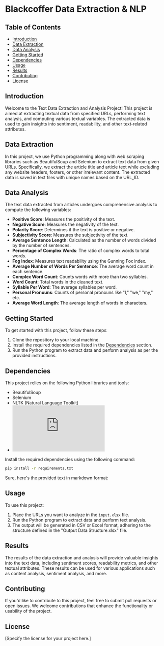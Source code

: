 # Blackcoffer Data Extraction & NLP

## Table of Contents

- [Introduction](#introduction)
- [Data Extraction](#data-extraction)
- [Data Analysis](#data-analysis)
- [Getting Started](#getting-started)
- [Dependencies](#dependencies)
- [Usage](#usage)
- [Results](#results)
- [Contributing](#contributing)
- [License](#license)

## Introduction

Welcome to the Text Data Extraction and Analysis Project! This project is aimed at extracting textual data from specified URLs, performing text analysis, and computing various textual variables. The extracted data is used to gain insights into sentiment, readability, and other text-related attributes.

## Data Extraction

In this project, we use Python programming along with web scraping libraries such as BeautifulSoup and Selenium to extract text data from given URLs. Specifically, we extract the article title and article text while excluding any website headers, footers, or other irrelevant content. The extracted data is saved in text files with unique names based on the URL_ID.

## Data Analysis

The text data extracted from articles undergoes comprehensive analysis to compute the following variables:

- **Positive Score**: Measures the positivity of the text.
- **Negative Score**: Measures the negativity of the text.
- **Polarity Score**: Determines if the text is positive or negative.
- **Subjectivity Score**: Measures the subjectivity of the text.
- **Average Sentence Length**: Calculated as the number of words divided by the number of sentences.
- **Percentage of Complex Words**: The ratio of complex words to total words.
- **Fog Index**: Measures text readability using the Gunning Fox index.
- **Average Number of Words Per Sentence**: The average word count in each sentence.
- **Complex Word Count**: Counts words with more than two syllables.
- **Word Count**: Total words in the cleaned text.
- **Syllable Per Word**: The average syllables per word.
- **Personal Pronouns**: Counts of personal pronouns like "I," "we," "my," etc.
- **Average Word Length**: The average length of words in characters.

## Getting Started

To get started with this project, follow these steps:

1. Clone the repository to your local machine.
2. Install the required dependencies listed in the [Dependencies](#dependencies) section.
3. Run the Python program to extract data and perform analysis as per the provided instructions.

## Dependencies

This project relies on the following Python libraries and tools:

- BeautifulSoup
- Selenium
- NLTK (Natural Language Toolkit)
- ![Other](https://github.com/rishabh11336/Blackcoffer-Data-Extraction-and-NLP/blob/main/Blackcoffer%20Internshala%20Test%20Assignment/requirements.txt)

Install the required dependencies using the following command:

```bash
pip install -r requirements.txt
```
Sure, here's the provided text in markdown format:

## Usage

To use this project:

1. Place the URLs you want to analyze in the `input.xlsx` file.
2. Run the Python program to extract data and perform text analysis.
3. The output will be generated in CSV or Excel format, adhering to the structure defined in the "Output Data Structure.xlsx" file.

## Results

The results of the data extraction and analysis will provide valuable insights into the text data, including sentiment scores, readability metrics, and other textual attributes. These results can be used for various applications such as content analysis, sentiment analysis, and more.

## Contributing

If you'd like to contribute to this project, feel free to submit pull requests or open issues. We welcome contributions that enhance the functionality or usability of the project.

## License

[Specify the license for your project here.]
